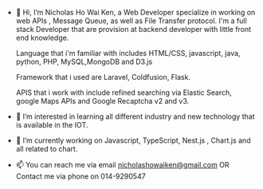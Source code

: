 - 👋 Hi, I’m Nicholas Ho Wai Ken, a Web Developer specialize in working on web APIs , Message Queue, as well as File Transfer protocol.
   I'm a full stack Developer that are provision at backend developer with little front end knowledge.
   
   Language that i'm familiar with includes HTML/CSS, javascript, java, python, PHP, MySQL,MongoDB and D3.js
  
   Framework that i used are Laravel, Coldfusion, Flask.
   
   APIS that i work with include refined searching via Elastic Search, google Maps APIs and Google Recaptcha v2 and v3.

- 👀 I’m interested in learning all different industry and new technology that is available in the IOT.

- 🌱 I’m currently working on Javascript, TypeScript, Nest.js , Chart.js and all related to chart.

- 📫 You can reach me via email nicholashowaiken@gmail.com 
     OR 
     Contact me via phone on 014-9290547

<!---
gaialance/gaialance is a ✨ special ✨ repository because its `README.md` (this file) appears on your GitHub profile.
You can click the Preview link to take a look at your changes.
--->
